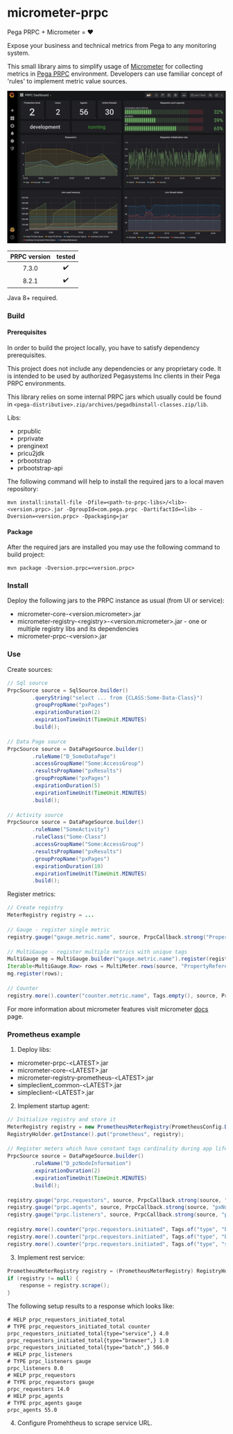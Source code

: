 # micrometer-prpc
Pega PRPC + Micrometer = :heart:

Expose your business and technical metrics from Pega to any monitoring system.

This small library aims to simplify usage of [Micrometer](https://micrometer.io) for collecting metrics in 
[Pega PRPC](https://www.pega.com/products/pega-platform) environment. Developers can use familiar concept of 'rules'
to implement metric value sources.

![alt text](img/dashboard.jpg "dashboard")

|PRPC version|     tested       |
|:----------:|:----------------:|
|   7.3.0    |:heavy_check_mark:|
|   8.2.1    |:heavy_check_mark:|

Java 8+ required.

### Build
#### Prerequisites
In order to build the project locally, you have to satisfy dependency prerequisites.

This project does not include any dependencies or any proprietary code. 
It is intended to be used by authorized Pegasystems Inc clients in their Pega PRPC environments.

This library relies on some internal PRPC jars which usually could be found in 
`<pega-distributive>.zip/archives/pegadbinstall-classes.zip/lib`.

Libs:
- prpublic
- prprivate
- prenginext
- pricu2jdk
- prbootstrap
- prbootstrap-api

The following command will help to install the required jars to a local maven repository:
```
mvn install:install-file -Dfile=<path-to-prpc-libs>/<lib>-<version.prpc>.jar -DgroupId=com.pega.prpc -DartifactId=<lib> -Dversion=<version.prpc> -Dpackaging=jar
```

#### Package
After the required jars are installed you may use the following command to build project:
```
mvn package -Dversion.prpc=<version.prpc>
```

### Install
Deploy the following jars to the PRPC instance as usual (from UI or service):
- micrometer-core-\<version.micrometer>.jar
- micrometer-registry-\<registry>-\<version.micrometer>.jar - one or multiple registry libs and its dependencies 
- micrometer-prpc-\<version>.jar

### Use
Create sources:
```java
// Sql source
PrpcSource source = SqlSource.builder()
        .queryString("select ... from {CLASS:Some-Data-Class}")
        .groupPropName("pxPages")
        .expirationDuration(2)
        .expirationTimeUnit(TimeUnit.MINUTES)
        .build();

// Data Page source
PrpcSource source = DataPageSource.builder()
        .ruleName("D_SomeDataPage")
        .accessGroupName("Some:AccessGroup")
        .resultsPropName("pxResults")
        .groupPropName("pxPages")
        .expirationDuration(5)
        .expirationTimeUnit(TimeUnit.MINUTES)
        .build();

// Activity source
PrpcSource source = DataPageSource.builder()
        .ruleName("SomeActivity")
        .ruleClass("Some-Class")
        .accessGroupName("Some:AccessGroup")
        .resultsPropName("pxResults")
        .groupPropName("pxPages")
        .expirationDuration(10)
        .expirationTimeUnit(TimeUnit.MINUTES)
        .build();
```

Register metrics:
```java
// Create registry
MeterRegistry registry = ...

// Gauge - register single metric
registry.gauge("gauge.metric.name", source, PrpcCallback.strong("PropertyReference"));

// MultiGauge - register multiple metrics with unique tags
MultiGauge mg = MultiGauge.builder("gauge.metric.name").register(registry);
Iterable<MultiGauge.Row> rows = MultiMeter.rows(source, "PropertyReference");
mg.register(rows);

// Counter
registry.more().counter("counter.metric.name", Tags.empty(), source, PrpcCallback.strong("PropertyReference"));
```

For more information about micrometer features visit micrometer [docs](https://micrometer.io/docs) page.

### Prometheus example
1. Deploy libs:
- micrometer-prpc-\<LATEST>.jar
- micrometer-core-\<LATEST>.jar
- micrometer-registry-prometheus-\<LATEST>.jar
- simpleclient_common-\<LATEST>.jar
- simpleclient-\<LATEST>.jar

2. Implement startup agent:
```java
// Initialize registry and store it
MeterRegistry registry = new PrometheusMeterRegistry(PrometheusConfig.DEFAULT);
RegistryHolder.getInstance().put("prometheus", registry);

// Register meters which have constant tags cardinality during app lifetime
PrpcSource source = DataPageSource.builder()
        .ruleName("D_pzNodeInformation")
        .expirationDuration(2)
        .expirationTimeUnit(TimeUnit.MINUTES)
        .build();

registry.gauge("prpc.requestors", source, PrpcCallback.strong(source, "pxNumberRequestors"));
registry.gauge("prpc.agents", source, PrpcCallback.strong(source, "pxNumberAgents"));
registry.gauge("prpc.listeners", source, PrpcCallback.strong(source, "pxNumberListeners"));

registry.more().counter("prpc.requestors.initiated", Tags.of("type", "browser"), source, PrpcCallback.strong(source, "pxNumberBrowserInitiatedRequestorStarts"));
registry.more().counter("prpc.requestors.initiated", Tags.of("type", "batch"), source, PrpcCallback.strong(source, "pxNumberBatchInitiatedRequestorStarts"));
registry.more().counter("prpc.requestors.initiated", Tags.of("type", "service"), source, PrpcCallback.strong(source, "pxNumberServiceInitiatedRequestorStarts"));
```

3. Implement rest service:
```java
PrometheusMeterRegistry registry = (PrometheusMeterRegistry) RegistryHolder.getInstance().get("prometheus");
if (registry != null) {
    response = registry.scrape();
}
```

The following setup results to a response which looks like:
```
# HELP prpc_requestors_initiated_total  
# TYPE prpc_requestors_initiated_total counter
prpc_requestors_initiated_total{type="service",} 4.0
prpc_requestors_initiated_total{type="browser",} 1.0
prpc_requestors_initiated_total{type="batch",} 566.0
# HELP prpc_listeners  
# TYPE prpc_listeners gauge
prpc_listeners 0.0
# HELP prpc_requestors  
# TYPE prpc_requestors gauge
prpc_requestors 14.0
# HELP prpc_agents  
# TYPE prpc_agents gauge
prpc_agents 55.0
``` 

4. Configure Promehtheus to scrape service URL.